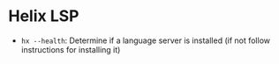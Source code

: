 # Helix LSP

- `hx --health`: Determine if a language server is installed (if not follow instructions for installing it)

